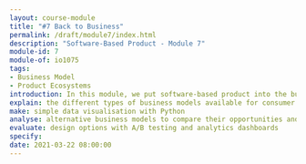 ```yaml
---
layout: course-module
title: "#7 Back to Business"
permalink: /draft/module7/index.html
description: "Software-Based Product - Module 7"
module-id: 7
module-of: io1075
tags:
- Business Model
- Product Ecosystems
introduction: In this module, we put software-based product into the business context. You will learn about the main business model for this type of product. In the lab experiment you will conduct an A/B test to evaluate two design option of your GoodNight Lamp. The assignment will focus on generating basic analytics charts to visualise how the GoodNight Lamp is being used.
explain: the different types of business models available for consumer digital products
make: simple data visualisation with Python
analyse: alternative business models to compare their opportunities and limitation in a connected home context
evaluate: design options with A/B testing and analytics dashboards
specify:
date: 2021-03-22 08:00:00
---
```

